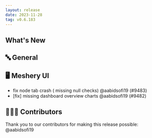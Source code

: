 ```yaml
---
layout: release
date: 2023-11-28
tag: v0.6.183
---
```


## What's New
## 🔤 General
## 🖥 Meshery UI

- fix node tab crash ( missing null checks) @aabidsofi19 (#9483)
- [fix]  missing  dashboard overview charts @aabidsofi19 (#9482)

## 👨🏽‍💻 Contributors

Thank you to our contributors for making this release possible:
@aabidsofi19
